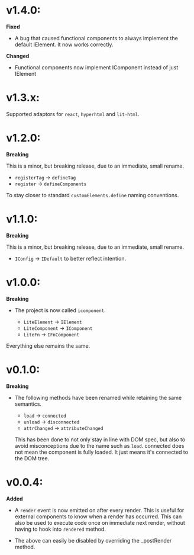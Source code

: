 # v1.4.0:

**Fixed**

- A bug that caused functional components to always implement the default IElement. It now works correctly.

**Changed**

- Functional components now implement IComponent instead of just IElement

# v1.3.x:

Supported adaptors for `react`, `hyperhtml` and `lit-html`.

# v1.2.0:

**Breaking**

This is a minor, but breaking release, due to an immediate, small rename.

- `registerTag` -> `defineTag`
- `register` -> `defineComponents`

To stay closer to standard `customElements.define` naming conventions.

# v1.1.0:

**Breaking**

This is a minor, but breaking release, due to an immediate, small rename.

- `IConfig` -> `IDefault` to better reflect intention.

# v1.0.0:

**Breaking**

- The project is now called `icomponent`.

  - `LiteElement` -> `IElement`
  - `LiteComponent` -> `IComponent`
  - `LiteFn` -> `IFnComponent`

Everything else remains the same.

# v0.1.0:

**Breaking**

- The following methods have been renamed while retaining the same 
  semantics. 

  - `load` -> `connected`
  - `unload` -> `disconnected`
  - `attrChanged` -> `attributeChanged`

  This has been done to not only stay in line with DOM spec, but also
  to avoid misconceptions due to the name such as `load`. connected does not
  mean the component is fully loaded. It just means it's connected to the DOM
  tree.


# v0.0.4:

**Added**

- A `render` event is now emitted on after every render. This is useful for external
  components to know when a render has occurred. This can also be used to execute
  code once on immediate next render, without having to hook into `rendered` method.
  
- The above can easily be disabled by overriding the _postRender method.
